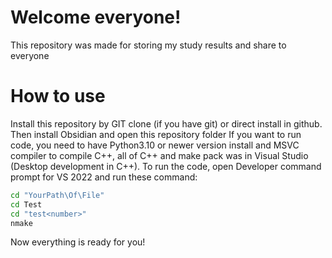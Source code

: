 # Welcome everyone!
This repository was made for storing my study results and share to everyone

# How to use
Install this repository by GIT clone (if you have git) or direct install in github.
Then install Obsidian and open this repository folder
If you want to run code, you need to have Python3.10 or newer version install and MSVC compiler to compile C++, all of C++ and make pack was in Visual Studio (Desktop development in C++).
To run the code, open Developer command prompt for VS 2022 and run these command:

``` bash
cd "YourPath\Of\File"
cd Test
cd "test<number>"
nmake
```

Now everything is ready for you!
